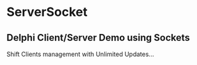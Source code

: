 # ServerSocket
Delphi Client/Server Demo using Sockets 
--------
Shift Clients management with Unlimited Updates...
